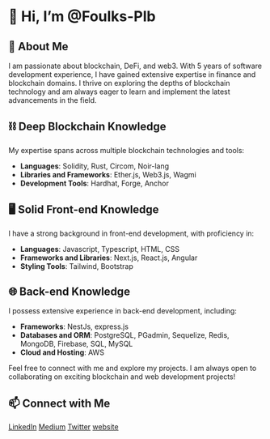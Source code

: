 # 👋 Hi, I’m @Foulks-Plb

## 👀 About Me
I am passionate about blockchain, DeFi, and web3. 
With 5 years of software development experience, I have gained extensive expertise in finance and blockchain domains. I thrive on exploring the depths of blockchain technology and am always eager to learn and implement the latest advancements in the field.

## ⛓ Deep Blockchain Knowledge
My expertise spans across multiple blockchain technologies and tools:
- **Languages**: Solidity, Rust, Circom, Noir-lang
- **Libraries and Frameworks**: Ether.js, Web3.js, Wagmi
- **Development Tools**: Hardhat, Forge, Anchor

## 🖥️ Solid Front-end Knowledge
I have a strong background in front-end development, with proficiency in:
- **Languages**: Javascript, Typescript, HTML, CSS
- **Frameworks and Libraries**: Next.js, React.js, Angular
- **Styling Tools**: Tailwind, Bootstrap

## 🌐 Back-end Knowledge
I possess extensive experience in back-end development, including:
- **Frameworks**: NestJs, express.js
- **Databases and ORM**: PostgreSQL, PGadmin, Sequelize, Redis, MongoDB, Firebase, SQL, MySQL
- **Cloud and Hosting**: AWS

Feel free to connect with me and explore my projects. I am always open to collaborating on exciting blockchain and web development projects!
## 📫 Connect with Me
[LinkedIn](https://www.linkedin.com/in/foulques-pellabeuf-503837137/)
[Medium](https://medium.com/@pellabeuf)
[Twitter](https://x.com/FoulkPlb)
[website](https://foulques-cv.vercel.app/)
